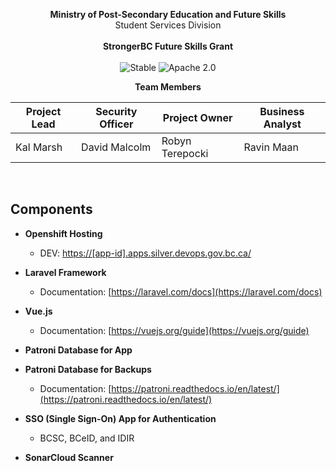 <p align="center">
  <strong>Ministry of Post-Secondary Education and Future Skills</strong><br/>
  Student Services Division<br/><br/>
  <strong>StrongerBC Future Skills Grant</strong><br/><br/>

  <img src="https://img.shields.io/badge/Lifecycle-Stable-97ca00" alt="Stable">
  <img src="https://img.shields.io/badge/License-Apache%202.0-blue" alt="Apache 2.0">

</p>

<p align="center">
  <strong>Team Members</strong>
</p>

<p align="center">

  | Project Lead   | Security Officer | Project Owner   | Business Analyst |
  | -------------- | ---------------- | --------------- | ---------------- |
  | Kal Marsh      | David Malcolm    | Robyn Terepocki | Ravin Maan       |

</p>

<br/>

## Components

- **Openshift Hosting**
    - DEV: [https://[app-id].apps.silver.devops.gov.bc.ca/](https://[app-id].apps.silver.devops.gov.bc.ca/)

- **Laravel Framework**
    - Documentation: [https://laravel.com/docs](https://laravel.com/docs)

- **Vue.js**
    - Documentation: [https://vuejs.org/guide](https://vuejs.org/guide)

- **Patroni Database for App**

- **Patroni Database for Backups**
    - Documentation: [https://patroni.readthedocs.io/en/latest/](https://patroni.readthedocs.io/en/latest/)

- **SSO (Single Sign-On) App for Authentication**
    - BCSC, BCeID, and IDIR

- **SonarCloud Scanner**

<br/>
